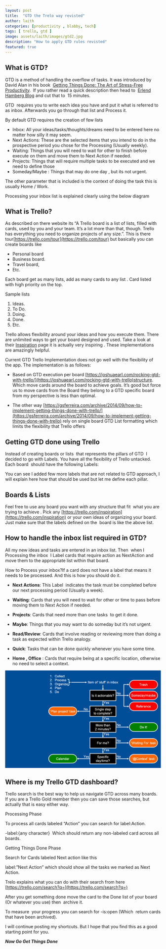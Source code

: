 ```yaml
---
layout: post
title:  "GTD the Trelo way revisted"
author: laith
categories: [productivity , blabby, tech]
tags: [ trello, gtd ]
image: assets/laith/images/gtd2.jpg
description: "How to apply GTD rules revisted"
featured: true
---
```




What is GTD?
------------

  
GTD is a method of handling the overflow of tasks. It was introduced by David Alan in his book  [Getting Things Done: The Art of Stress-Free Productivity](https://www.amazon.com/Getting-Things-Done-Stress-Free-Productivity-ebook/dp/B00KWG9M2E).  If you rather read a quick description then head to  [Erlend Hamberg Blog](https://hamberg.no/gtd) and cut that to  15 minutes.

GTD  requires you to write each idea you have and put it what is referred to as inbox. Afterwards you go through that list and Process it.

By default GTD requires the creation of few lists

*   Inbox: All your ideas/tasks/thoughts/dreams need to be entered here no matter how silly it may seem.
*   Next Actions: These are the selected items that you intend to do in the prospective period you chose for the Processing (Usually weekly).  
*   Waiting: Things that you will need to wait for other to finish before execute on them and move them to Next Action if needed.
*   Projects: Things that will require multiple tasks to be executed and we need to define those
*   Someday/Maybe : Things that may do one day , but its not urgent.

The other parameter that is included is the context of doing the task this is usually Home / Work.  

Processing your inbox list is explained clearly using the below diagram

What is Trello?
---------------

As described on there website its “A Trello board is a list of lists, filled with cards, used by you and your team. It’s a lot more than that, though. Trello has everything you need to organize projects of any size.”. This is there tour[https://trello.com/tour](https://trello.com/tour) but basically you can create boards like

*   Personal board
*   Business board.
*   Travel board,
*   Etc.  

Each board get as many lists, add as many cards to any list . Card listed with high priority on the top.  

Sample lists  

1.  Ideas.
2.  To Do.
3.  Doing.
4.  Done.
5.  Etc.

Trello allows flexibility around your ideas and how you execute them. There are unlimited ways to get your board designed and used. Take a look at their [Inspiration](https://trello.com/inspirations) page it is actually very inspiring . These implementations are amazingly helpful.

Current GTD Trello Implementation does not go well with the flexibility of the app. The implementation is as follows:

*   Based on GTD execution per board [https://joshuaearl.com/rocking-gtd-with-trello/](https://joshuaearl.com/rocking-gtd-with-trello)structure. Which move cards around the board to achieve goals. It’s good but force us to move cards from the Board they belong to a GTD specific board from my perspective is less than optimal.  
    
*   The other way [https://gsferreira.com/archive/2014/09/how-to-implement-getting-things-done-with-trello/](https://gsferreira.com/archive/2014/09/how-to-implement-getting-things-done-with-trello) rely on single board GTD List formatting which limits the flexibility that Trello offers    
    

Getting GTD done using Trello
-----------------------------

Instead of creating boards or lists  that represents the pillars of GTD  I decided to go with Labels. You have all the flexibility of Trello untacked. Each board  should have the following Labels:

You can see I added few more labels that are not related to GTD approach, I will explain here how that should be used but let me define each pillar.

Boards & Lists
--------------

Feel free to use any board you want with any structure that fit  what you are trying to achieve . Pick any [https://trello.com/inspiration](https://trello.com/inspiration) or your own ideas of organizing your board. Just make sure that the labels defined on the  board is like the above list.

How to handle the inbox list required in GTD?
---------------------------------------------

All my new ideas and tasks are entered in an inbox list. Then  when I Processing the inbox  I Label cards that require action as NextAction and move them to the appropriate list within that board.  

How to Process your inbox?If a card does not have a label that means it needs to be processed. And this is how you should do it.

*   **Next Actions**: This Label  indicates the task must be completed before our next processing period (Usually a week).  
    

*   **Waiting**: Cards that you will need to wait for other or time to pass before moving them to Next Action if needed.  
    

*   **Projects**: Cards that need more than one tasks  to get it done.  
    

*   **Maybe**: Things that you may want to do someday but it’s not urgent.

*   **Read/Review**: Cards that involve reading or reviewing more than doing a task as expected within Trello analogy.  
      
    
*   **Quick**: Tasks that can be done quickly whenever you have some time.  
    
*   **Home , Office** : Cards that require being at a specific location, otherwise no need to select a context. 

![image](/assets/laith/posts/2/1.jpg)

Where is my Trello GTD dashboard?
---------------------------------

Trello search is the best way to help us navigate GTD across many boards. If you are a Trello Gold member then you can save those searches, but actually that is easy either way.

Processing Phase

To process all cards labeled “Action” you can search for label:Action.

\-label:{any character}  Which should return any non-labeled card across all boards.  

Getting Things Done Phase

Search for Cards labeled Next action like this

label:”Next Action” which should show all the tasks we marked as Next Action.

Trelo explains what you can do with their search from here [https://trello.com/search?q=](https://trello.com/search?q=)

After you get something done move the card to the Done list of your board (Or whatever you use) then  archive it.  

To measure  your progress you can search for -is:open (Which  return cards that have been archived).

I will continue posting my shortcuts. But I hope that you find this as a good starting point for you.  

**_Now Go Get Things Done_**



